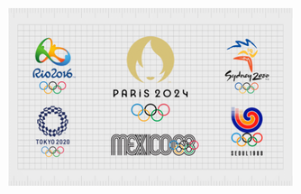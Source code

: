 ![image alt](https://github.com/Sadat-Shakeeb/Olympics-Analysis-Web-app/blob/b14f976fc8497b6e7410c275ad76f809b5157ec3/Olympic-Logos-1.png)
